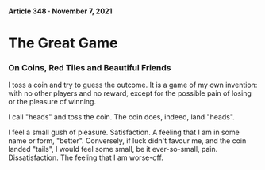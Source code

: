 #### Article 348 · November 7, 2021

# The Great Game

### On Coins, Red Tiles and Beautiful Friends

I toss a coin and try to guess the outcome. It is a game of my own invention: with no other players and no reward, except for the possible pain of losing or the pleasure of winning.

I call "heads" and toss the coin. The coin does, indeed, land "heads".

I feel a small gush of pleasure. Satisfaction. A feeling that I am in some name or form, "better". Conversely, if luck didn't favour me, and the coin landed "tails", I would feel some small, be it ever-so-small, pain. Dissatisfaction. The feeling that I am worse-off.